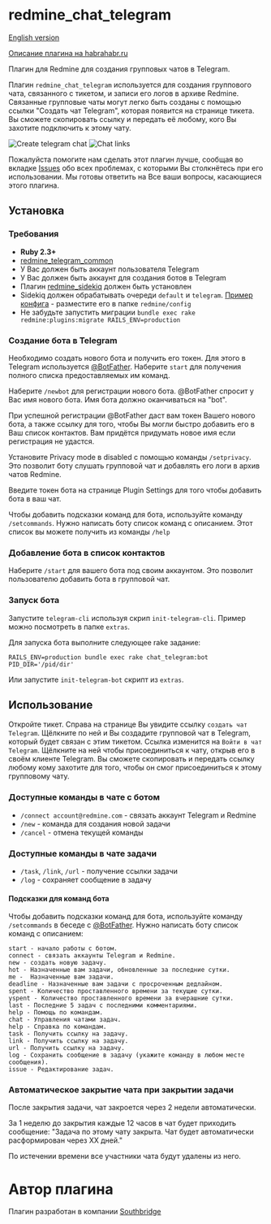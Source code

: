 # redmine_chat_telegram

[English version](https://github.com/centosadmin/redmine_chat_telegram/blob/master/README.md)

[Описание плагина на habrahabr.ru](https://habrahabr.ru/company/centosadmin/blog/281044/)

Плагин для Redmine для создания групповых чатов в Telegram.

Плагин `redmine_chat_telegram` используется для создания группового чата, связанного с тикетом, и записи его логов в архиве Redmine. Связанные групповые чаты могут легко быть созданы с помощью ссылки "Создать чат Telegram", которая появится на странице тикета. Вы сможете скопировать ссылку и передать её любому, кого Вы захотите подключить к этому чату.

![Create telegram chat](https://github.com/centosadmin/redmine_chat_telegram/raw/master/assets/images/create-link.png)
![Chat links](https://github.com/centosadmin/redmine_chat_telegram/raw/master/assets/images/chat-links.png)

Пожалуйста помогите нам сделать этот плагин лучше, сообщая во вкладке [Issues](https://github.com/centosadmin/redmine_chat_telegram/issues) обо всех проблемах, с которыми Вы столкнётесь при его использовании. Мы готовы ответить на Все ваши вопросы, касающиеся этого плагина.

## Установка

### Требования

* **Ruby 2.3+**
* [redmine_telegram_common](https://github.com/centosadmin/redmine_telegram_common)
* У Вас должен быть аккаунт пользователя Telegram
* У Вас должен быть аккаунт для создания ботов в Telegram
* Плагин [redmine_sidekiq](https://github.com/ogom/redmine_sidekiq) должен быть установлен
* Sidekiq должен обрабатывать очереди `default` и `telegram`. [Пример конфига](https://github.com/centosadmin/redmine_chat_telegram/blob/master/extras/sidekiq.yml) - разместите его в папке `redmine/config`
* Не забудьте запустить миграции `bundle exec rake redmine:plugins:migrate RAILS_ENV=production`

### Создание бота в Telegram

Необходимо создать нового бота и получить его токен.
Для этого в Telegram используется [@BotFather](https://telegram.me/botfather).
Наберите `start` для получения полного списка предоставляемых им команд.

Наберите `/newbot` для регистрации нового бота. @BotFather спросит у Вас имя нового бота. Имя бота должно оканчиваться на "bot".

При успешной регистрации @BotFather даст вам токен Вашего нового бота, а также ссылку для того, чтобы Вы могли быстро добавить его в Ваш список контактов. Вам придётся придумать новое имя если регистрация не удастся.

Установите Privacy mode в disabled с помощью команды `/setprivacy`. Это позволит боту слушать групповой чат и добавлять его логи в архив чатов Redmine.

Введите токен бота на странице Plugin Settings для того чтобы добавить бота в ваш чат.

Чтобы добавить подсказки команд для бота, используйте команду `/setcommands`. Нужно написать боту список команд с описанием. Этот список вы можете получить из команды `/help`


### Добавление бота в список контактов

Наберите `/start` для вашего бота под своим аккаунтом.
Это позволит пользователю добавить бота в групповой чат.

### Запуск бота

Запустите `telegram-cli` используя скрип `init-telegram-cli`. Пример можно посмотреть в папке `extras`.

Для запуска бота выполните следующее rake задание:

```shell
RAILS_ENV=production bundle exec rake chat_telegram:bot PID_DIR='/pid/dir'
```
Или запустите `init-telegram-bot` скрипт из `extras`.

## Использование

Откройте тикет. Справа на странице Вы увидите ссылку `создать чат Telegram`. Щёлкните по ней и Вы создадите групповой чат в Telegram, который будет связан с этим тикетом. Ссылка изменится на `Войти в чат Telegram`. Щёлкните на ней чтобы присоединиться к чату, открыв его в своём клиенте Telegram. Вы сможете скопировать и передать ссылку любому кому захотите для того, чтобы он смог присоединиться к этому групповому чату.

### Доступные команды в чате с ботом

- `/connect account@redmine.com` - связать аккаунт Telegram и Redmine
- `/new` - команда для создания новой задачи
- `/cancel` - отмена текущей команды

### Доступные команды в чате задачи

- `/task`, `/link`, `/url` - получение ссылки задачи
- `/log` - сохраняет сообщение в задачу

#### Подсказки для команд бота

Чтобы добавить подсказки команд для бота, используйте команду `/setcommands` в беседе с [@BotFather](https://telegram.me/botfather). Нужно написать боту список команд с
описанием:

```
start - начало работы с ботом.
connect - связать аккаунты Telegram и Redmine.
new - создать новую задачу.
hot - Назначенные вам задачи, обновленные за последние сутки.
me -  Назначенные вам задачи.
deadline - Назначенные вам задачи с просроченным дедлайном.
spent - Количество проставленного времени за текущие сутки.
yspent - Количество проставленного времени за вчерашние сутки.
last - Последние 5 задач с последними комментариями.
help - Помощь по командам.
chat - Управления чатами задач.
help - Справка по командам.
task - Получить ссылку на задачу.
link - Получить ссылку на задачу.
url - Получить ссылку на задачу.
log - Сохранить сообщение в задачу (укажите команду в любом месте сообщения).
issue - Редактирование задач.
```

### Автоматическое закрытие чата при закрытии задачи

После закрытия задачи, чат закроется через 2 недели автоматически.

За 1 неделю до закрытия каждые 12 часов в чат будет приходить сообщение:
"Задача по этому чату закрыта. Чат будет автоматически расформирован через XX дней."

По истечении времени все участники чата будут удалены из него.  

# Автор плагина

Плагин разработан в компании [Southbridge](https://southbridge.io)
